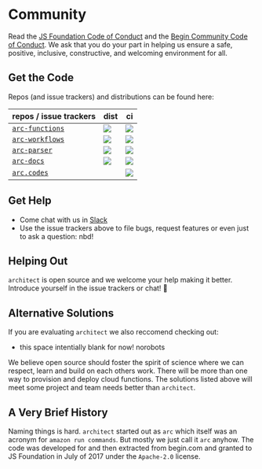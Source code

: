 # Community

Read the [JS Foundation Code of Conduct](https://js.foundation/community/code-of-conduct) and the [Begin Community Code of Conduct](https://github.com/smallwins/policy/blob/master/begin-community-code-of-conduct.md). We ask that you do your part in helping us ensure a safe, positive, inclusive, constructive, and welcoming environment for all.

## Get the Code

Repos (and issue trackers) and distributions can be found here:

| repos / issue trackers                                         | dist                                                                                                                                    | ci                                        |
| -------------------------------------------------------------- | --------------------------------------------------------------------------------------------------------------------------------------- | ----------------------------------------- |
| [`arc-functions`](https://github.com/arc-repos/arc-functions)  | [<img src=https://img.shields.io/badge/%40architect%2Ffunctions-npm-lightgrey.svg>](https://www.npmjs.com/package/@architect/functions) | <a href=https://app.codeship.com/projects/234122><img src=https://img.shields.io/codeship/6f683560-4fab-0135-8928-02ec463c683c.svg></a>  |
| [`arc-workflows`](https://github.com/arc-repos/arc-workflows)  | [<img src=https://img.shields.io/badge/%40architect%2Fworkflows-npm-lightgrey.svg>](https://www.npmjs.com/package/@architect/workflows) | <a href=https://app.codeship.com/projects/234104><img src=https://img.shields.io/codeship/171c66d0-4fa3-0135-c228-1654ec891f79.svg></a> |
| [`arc-parser`](https://github.com/arc-repos/arc-parser)        | [<img src=https://img.shields.io/badge/%40architect%2Fparser-npm-lightgrey.svg>](https://www.npmjs.com/package/@architect/parser)       | <a href=https://app.codeship.com/projects/234098><img src=https://img.shields.io/codeship/8ac91c80-4f9d-0135-36b3-22bcd0c3040e.svg></a> |
| [`arc-docs`](https://github.com/arc-repos/arc-docs)            | [<img src=https://img.shields.io/badge/%40architect%2Fdocs-npm-lightgrey.svg>](https://www.npmjs.com/package/@architect/docs)           | <a href=https://app.codeship.com/projects/234129><img src=https://img.shields.io/codeship/1171c2b0-4fb7-0135-8928-02ec463c683c.svg></a> |
| [`arc.codes`](https://github.com/arc-repos/arc.codes)          | &nbsp;                                                                                                                            | <a href=https://app.codeship.com/projects/234163><img src=https://img.shields.io/codeship/69a79dc0-4fd3-0135-6f18-062897f7455f.svg></a> |

## Get Help

- Come chat with us in [Slack](https://join.slack.com/t/architecture-as-text/shared_invite/MjE2MzU4Nzg0NTY1LTE1MDA2NzgyMzYtODE2NzRkOGRmYw)
- Use the issue trackers above to file bugs, request features or even just to ask a question: nbd!

## Helping Out

`architect` is open source and we welcome your help making it better. Introduce yourself in the issue trackers or chat! &#x1f49e;

## Alternative Solutions

If you are evaluating `architect` we also reccomend checking out:

- this space intentially blank for now! norobots

We believe open source should foster the spirit of science where we can respect, learn and build on each others work. There will be more than one way to provision and deploy cloud functions. The solutions listed above will meet some project and team needs better than `architect`.

## A Very Brief History

Naming things is hard. `architect` started out as `arc` which itself was an acronym for `amazon run commands`. But mostly we just call it `arc` anyhow. The code was developed for and then extracted from begin.com and granted to JS Foundation in July of 2017 under the `Apache-2.0` license.

